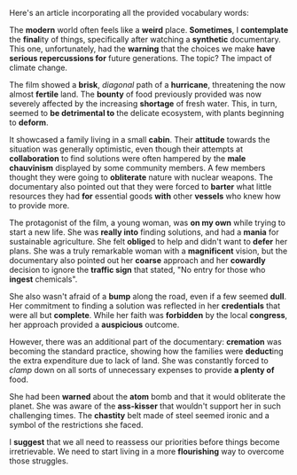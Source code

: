 Here's an article incorporating all the provided vocabulary words:

The **modern** world often feels like a **weird** place. **Sometimes**, I **contemplate** the **final**ity of things, specifically after watching a **synthetic** documentary. This one, unfortunately, had the **warning** that the choices we make **have serious repercussions for** future generations. The topic? The impact of climate change.

The film showed a **brisk**, *diagonal* path of a **hurricane**, threatening the now almost **fertile** land. The **bounty** of food previously provided was now severely affected by the increasing **shortage** of fresh water. This, in turn, seemed to **be detrimental to** the delicate ecosystem, with plants beginning to **deform**.

It showcased a family living in a small **cabin**. Their **attitude** towards the situation was generally optimistic, even though their attempts at **collaboration** to find solutions were often hampered by the **male chauvinism** displayed by some community members. A few members thought they were going to **obliterate** nature with nuclear weapons. The documentary also pointed out that they were forced to **barter** what little resources they had **for** essential goods **with** other **vessels** who knew how to provide more.

The protagonist of the film, a young woman, was **on my own** while trying to start a new life. She was **really into** finding solutions, and had a **mania** for sustainable agriculture. She felt **oblige**d to help and didn't want to **defer** her plans. She was a truly remarkable woman with a **magnificent** vision, but the documentary also pointed out her **coarse** approach and her **cowardly** decision to ignore the **traffic sign** that stated, "No entry for those who **ingest** chemicals".

She also wasn't afraid of a **bump** along the road, even if a few seemed **dull**. Her commitment to finding a solution was reflected in her **credentials** that were all but **complete**. While her faith was **forbidden** by the local **congress**, her approach provided a **auspicious** outcome.

However, there was an additional part of the documentary: **cremation** was becoming the standard practice, showing how the families were **deduct**ing the extra expenditure due to lack of land. She was constantly forced to *clamp* down on all sorts of unnecessary expenses to provide **a plenty of** food.

She had been **warned** about the **atom** bomb and that it would obliterate the planet. She was aware of the **ass-kisser** that wouldn't support her in such challenging times. The **chastity** belt made of steel seemed ironic and a symbol of the restrictions she faced.

I **suggest** that we all need to reassess our priorities before things become irretrievable. We need to start living in a more **flourishing** way to overcome those struggles.
